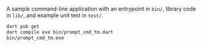 A sample command-line application with an entrypoint in `bin/`, library code
in `lib/`, and example unit test in `test/`.

```bash
dart pub get
dart compile exe bin/prompt_cmd_tm.dart
bin/prompt_cmd_tm.exe
```